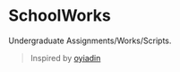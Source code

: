 # SchoolWorks

Undergraduate Assignments/Works/Scripts.

> Inspired by [oyiadin](https://github.com/oyiadin/Schoolworks)
